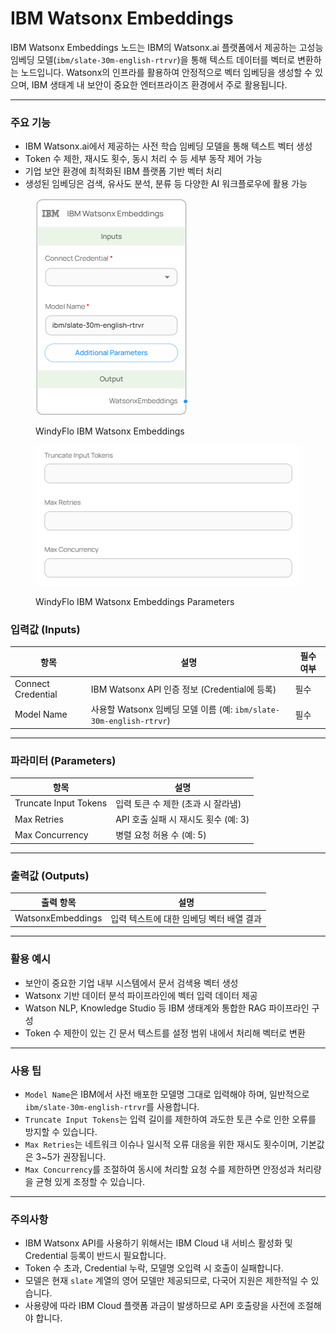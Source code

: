# IBM Watsonx Embeddings

IBM Watsonx Embeddings 노드는 IBM의 Watsonx.ai 플랫폼에서 제공하는 고성능 임베딩 모델(`ibm/slate-30m-english-rtrvr`)을 통해 텍스트 데이터를 벡터로 변환하는 노드입니다. Watsonx의 인프라를 활용하여 안정적으로 벡터 임베딩을 생성할 수 있으며, IBM 생태계 내 보안이 중요한 엔터프라이즈 환경에서 주로 활용됩니다.

***

### 주요 기능

* IBM Watsonx.ai에서 제공하는 사전 학습 임베딩 모델을 통해 텍스트 벡터 생성
* Token 수 제한, 재시도 횟수, 동시 처리 수 등 세부 동작 제어 가능
* 기업 보안 환경에 최적화된 IBM 플랫폼 기반 벡터 처리
* 생성된 임베딩은 검색, 유사도 분석, 분류 등 다양한 AI 워크플로우에 활용 가능

<figure><img src="../../../.gitbook/assets/image (10).png" alt=""><figcaption><p>WindyFlo IBM Watsonx Embeddings</p></figcaption></figure>

<figure><img src="../../../.gitbook/assets/image (11).png" alt=""><figcaption><p>WindyFlo IBM Watsonx Embeddings Parameters</p></figcaption></figure>

### 입력값 (Inputs)

| 항목                 | 설명                                                       | 필수 여부 |
| ------------------ | -------------------------------------------------------- | ----- |
| Connect Credential | IBM Watsonx API 인증 정보 (Credential에 등록)                   | 필수    |
| Model Name         | 사용할 Watsonx 임베딩 모델 이름 (예: `ibm/slate-30m-english-rtrvr`) | 필수    |

***

### 파라미터 (Parameters)

| 항목                    | 설명                        |
| --------------------- | ------------------------- |
| Truncate Input Tokens | 입력 토큰 수 제한 (초과 시 잘라냄)     |
| Max Retries           | API 호출 실패 시 재시도 횟수 (예: 3) |
| Max Concurrency       | 병렬 요청 허용 수 (예: 5)         |

***

### 출력값 (Outputs)

| 출력 항목             | 설명                      |
| ----------------- | ----------------------- |
| WatsonxEmbeddings | 입력 텍스트에 대한 임베딩 벡터 배열 결과 |

***

### 활용 예시

* 보안이 중요한 기업 내부 시스템에서 문서 검색용 벡터 생성
* Watsonx 기반 데이터 분석 파이프라인에 벡터 입력 데이터 제공
* Watson NLP, Knowledge Studio 등 IBM 생태계와 통합한 RAG 파이프라인 구성
* Token 수 제한이 있는 긴 문서 텍스트를 설정 범위 내에서 처리해 벡터로 변환

***

### 사용 팁

* `Model Name`은 IBM에서 사전 배포한 모델명 그대로 입력해야 하며, 일반적으로 `ibm/slate-30m-english-rtrvr`를 사용합니다.
* `Truncate Input Tokens`는 입력 길이를 제한하여 과도한 토큰 수로 인한 오류를 방지할 수 있습니다.
* `Max Retries`는 네트워크 이슈나 일시적 오류 대응을 위한 재시도 횟수이며, 기본값은 3\~5가 권장됩니다.
* `Max Concurrency`를 조절하여 동시에 처리할 요청 수를 제한하면 안정성과 처리량을 균형 있게 조정할 수 있습니다.

***

### 주의사항

* IBM Watsonx API를 사용하기 위해서는 IBM Cloud 내 서비스 활성화 및 Credential 등록이 반드시 필요합니다.
* Token 수 초과, Credential 누락, 모델명 오입력 시 호출이 실패합니다.
* 모델은 현재 `slate` 계열의 영어 모델만 제공되므로, 다국어 지원은 제한적일 수 있습니다.
* 사용량에 따라 IBM Cloud 플랫폼 과금이 발생하므로 API 호출량을 사전에 조절해야 합니다.
